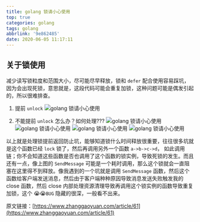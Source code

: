 ```yaml
---
title: golang 锁请小心使用
top: true
categories: golang
tags: golang
abbrlink: '9e862485'
date: 2020-06-05 11:17:11
---
```


## 关于锁使用
 减少读写锁粒度和范围大小，尽可能尽早释放，锁和 `defer` 配合使用容易踩坑，因为会出现死锁，意思就是，这段代码可能会重复加锁，这种问题可能是偶发引起的，所以很难排查。

1. 提前 `unlock`
![golang 锁请小心使用](https://api.zhanggaoyuan.com/uploads/images/articles/202005/29/1_1590744022_k7ZtwmAx9H.png)

2. 不能提前 `unlock` 怎么办？如何处理???
![golang 锁请小心使用](https://api.zhanggaoyuan.com/uploads/images/articles/202005/29/1_1590744031_4Ay8Ub0Ntd.png)
![golang 锁请小心使用](https://api.zhanggaoyuan.com/uploads/images/articles/202005/29/1_1590744040_vMvix7i2KO.png)
![golang 锁请小心使用](https://api.zhanggaoyuan.com/uploads/images/articles/202005/29/1_1590744050_ewlAjsdhpx.png)
![golang 锁请小心使用](https://api.zhanggaoyuan.com/uploads/images/articles/202005/29/1_1590744056_VlDn6KYxy9.png)

以上就是处理锁提前返回防止坑，能够知道锁什么时间释放很重要，往往很多坑就是这个函数已经 `lock` 锁了，然后再调用另外一个函数 `a->b->c->d`， 如此调用链；你不会知道这些函数是否也调用了这个函数的锁实例，导致死锁的发生。而且还有一点，像上图的 `SendMessage` 可能是一个耗时调用，那么这个锁就会一直阻塞在这里得不到释放。像我遇到的一个坑就是调用 `SendMessage` 函数，然后这个函数给客户端发送消息，然后由于客户端种种原因导致消息发送失败触发我的 close 函数，然后 close 内部处理资源清理导致再调用这个锁实例的函数导致重复加锁，这个 😭😭`BUG` 隐藏的很深，一般看不出来。

原文链接：[https://www.zhanggaoyuan.com/article/61](https://www.zhanggaoyuan.com/article/61)